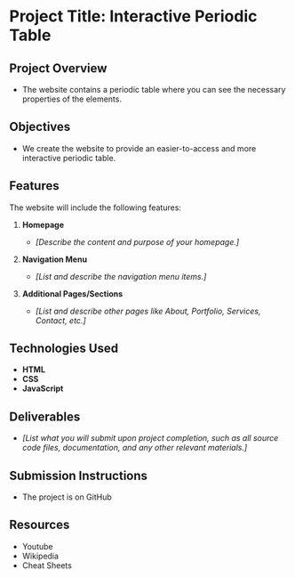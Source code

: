 # Project Title: Interactive Periodic Table

## Project Overview
- The website contains a periodic table where you can see the necessary properties of the elements.

## Objectives
- We create the website to provide an easier-to-access and more interactive periodic table.

## Features
The website will include the following features:

1. **Homepage**
    - *[Describe the content and purpose of your homepage.]*

2. **Navigation Menu**
    - *[List and describe the navigation menu items.]* 

3. **Additional Pages/Sections**
    - *[List and describe other pages like About, Portfolio, Services, Contact, etc.]*


## Technologies Used
- **HTML**
- **CSS**
- **JavaScript**

## Deliverables
- *[List what you will submit upon project completion, such as all source code files, documentation, and any other relevant materials.]*

## Submission Instructions
- The project is on GitHub

## Resources
- Youtube
- Wikipedia
- Cheat Sheets